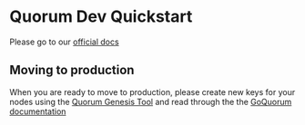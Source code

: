 # Quorum Dev Quickstart

Please go to our [official docs](https://consensys.net/docs/goquorum/en/latest/tutorials/quorum-benchmark/)


## Moving to production

When you are ready to move to production, please create new keys for your nodes using the
[Quorum Genesis Tool](https://www.npmjs.com/package/quorum-genesis-tool) and read through the the
[GoQuorum documentation](https://consensys.net/docs/goquorum/en/latest/deploy/install/)
